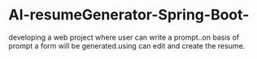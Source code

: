 # AI-resumeGenerator-Spring-Boot-
developing a web project where user can write a prompt..on basis of prompt a form will be generated.using can edit and create the resume.
